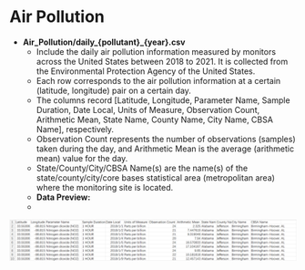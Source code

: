 # Air Pollution 
- **Air_Pollution/daily_{pollutant}_{year}.csv**
  - Include the daily air pollution information measured by monitors across the United States between 2018 to 2021. It is collected from the Environmental Protection Agency of the United States.
  - Each row corresponds to the air pollution information at a certain (latitude, longitude) pair on a certain day.
  - The columns record [Latitude, Longitude, Parameter Name, Sample Duration, Date Local, Units of Measure, Observation Count, Arithmetic Mean, State Name, County Name, City Name, CBSA Name], respectively.
  - Observation Count represents the number of observations (samples) taken during the day, and Arithmetic Mean is the average (arithmetic mean) value for the day. 
  - State/County/City/CBSA Name(s) are the name(s) of the state/county/city/core bases statistical area (metropolitan area) where the monitoring site is located.
  - **Data Preview:**
  - 
![Image text](air_pollution1.png)

